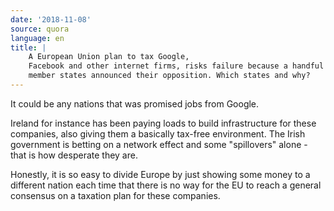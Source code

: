 ```yaml
---
date: '2018-11-08'
source: quora
language: en
title: |
    A European Union plan to tax Google,
    Facebook and other internet firms, risks failure because a handful of
    member states announced their opposition. Which states and why?
---
```


It could be any nations that was promised jobs from Google.

Ireland for instance has been paying loads to build infrastructure for
these companies, also giving them a basically tax-free environment. The
Irish government is betting on a network effect and some "spillovers"
alone - that is how desperate they are.

Honestly, it is so easy to divide Europe by just showing some money to a
different nation each time that there is no way for the EU to reach a
general consensus on a taxation plan for these companies.

